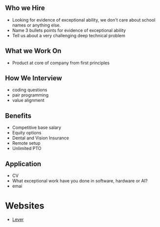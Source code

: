 ## Who we Hire
- Looking for evidence of exceptional ability, we don't care about school names or anything else.
- Name 3 bullets points for evidence of exceptional ability
- Tell us about a very challenging deep technical problem

## What we Work On
- Product at core of company from first principles

## How We Interview
- coding questions 
- pair programming
- value alignment

## Benefits
- Competitive base salary
- Equity options
- Dental and Vision Insurance
- Remote setup
- Unlimited PTO

## Application
- CV
- What exceptional work have you done in software, hardware or AI?
- emai

# Websites
- [Lever](https://www.lever.co/) 
